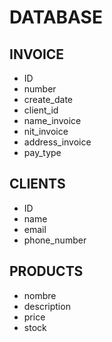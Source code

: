 # DATABASE 

 ## INVOICE
 - ID
 - number
 - create_date
 - client_id
 - name_invoice
 - nit_invoice
 - address_invoice
 - pay_type

 ## CLIENTS
 - ID
 - name
 - email
 - phone_number

 ## PRODUCTS
 - nombre
 - description
 - price
 - stock
